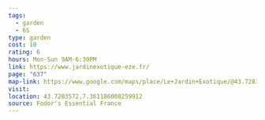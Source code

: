 ```yaml
---
tags:
  - garden
  - 6S
type: garden
cost: 10
rating: 6
hours: Mon-Sun 9AM-6:30PM
link: https://www.jardinexotique-eze.fr/
page: "637"
map-link: https://www.google.com/maps/place/Le+Jardin+Exotique/@43.7283058,7.3586514,17z/data=!3m1!4b1!4m6!3m5!1s0x12cdc3661041d42f:0x500b21ad792a9a09!8m2!3d43.728302!4d7.3612263!16s%2Fm%2F04lg_kp?entry=ttu&g_ep=EgoyMDI0MTAwNy4xIKXMDSoASAFQAw%3D%3D
visit: 
location: 43.7283572,7.361186008259912
source: Fodor's Essential France
---
```

